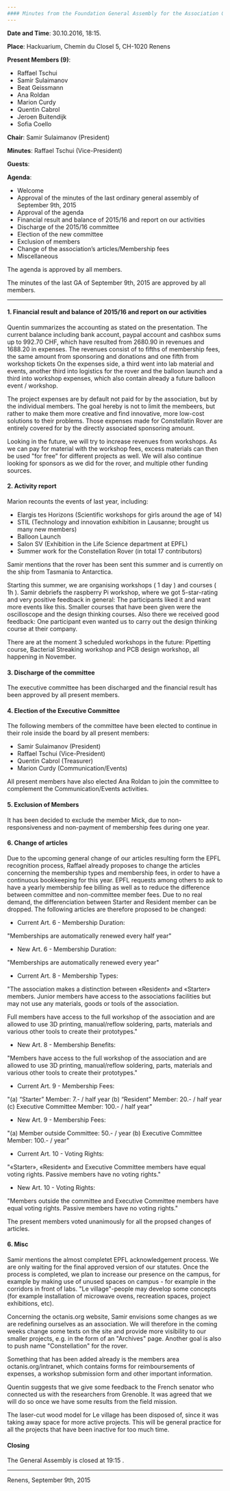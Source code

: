 ```yaml
---
#### Minutes from the Foundation General Assembly for the Association Octanis
---
```


__Date and Time__: 30.10.2016, 18:15. 

__Place__: Hackuarium, Chemin du Closel 5, CH-1020 Renens

__Present Members (9)__:
  * Raffael Tschui
  * Samir Sulaimanov
  * Beat Geissmann
  * Ana Roldan
  * Marion Curdy
  * Quentin Cabrol
  * Jeroen Buitendijk
  * Sofia Coello

__Chair__: Samir Sulaimanov (President)

__Minutes__: Raffael Tschui (Vice-President)

__Guests__: 

__Agenda__:
 * Welcome
 * Approval of the minutes of the last ordinary general assembly of September 9th, 2015
 * Approval of the agenda
 * Financial result and balance of 2015/16 and report on our activities
 * Discharge of the 2015/16 committee
 * Election of the new committee
 * Exclusion of members
 * Change of the association’s articles/Membership fees
 * Miscellaneous

The agenda is approved by all members.

The minutes of the last GA of September 9th, 2015 are approved by all members.

---

#### 1. Financial result and balance of 2015/16 and report on our activities

Quentin summarizes the accounting as stated on the presentation. The current balance including bank account, paypal account and cashbox sums up to 992.70 CHF, which have resulted from 2680.90 in revenues and 1688.20 in expenses. The revenues consist of to fifths of membership fees, the same amount from sponsoring and donations and one fifth from workshop tickets On the expenses side, a third went into lab material and events, another third into logistics for the rover and the balloon launch and a third into workshop expenses, which also contain already a future balloon event / workshop.

The project expenses are by default not paid for by the association, but by the individual members. The goal hereby is not to limit the membeers, but rather to make them more creative and find innovative, more low-cost solutions to their problems. 
Those expenses made for Constellatin Rover are entirely covered for by the directly associated sponsoring amount.

Looking in the future, we will try to increase revenues from workshops. As we can pay for material with the workshop fees, excess materials can then be used "for free" for different projects as well. We will also continue looking for sponsors as we did for the rover, and multiple other funding sources.

#### 2. Activity report

Marion recounts the events of last year, including:

 * Elargis tes Horizons (Scientific workshops for girls around the age of 14)
 * STIL (Technology and innovation exhibition in Lausanne; brought us many new members)
 * Balloon Launch 
 * Salon SV (Exhibition in the Life Science department at EPFL)
 * Summer work for the Constellation Rover (in total 17 contributors)

Samir mentions that the rover has been sent this summer and is currently on the ship from Tasmania to Antarctica.

Starting this summer, we are organising workshops ( 1 day ) and courses ( 1h ). Samir debriefs the raspberry Pi workshop, where we got 5-star-rating and very positive feedback in general: The participants liked it and want more events like this. Smaller courses that have been given were the oscilloscope and the design thinking courses. Also there we received good feedback: One participant even wanted us to carry out the design thinking course at their company.


There are at the moment 3 scheduled workshops in the future: Pipetting course, Bacterial Streaking workshop and PCB design workshop, all happening in November.


#### 3. Discharge of the committee

The executive committee has been discharged and the financial result has been approved by all present members.

#### 4. Election of the Executive Committee

The following members of the committee have been elected to continue in their role inside the board by all present members:
  * Samir Sulaimanov (President)
  * Raffael Tschui (Vice-President)
  * Quentin Cabrol (Treasurer)
  * Marion Curdy (Communication/Events)

All present members have also elected Ana Roldan to join the committee to complement the Communication/Events activities. 

#### 5. Exclusion of Members

It has been decided to exclude the member Mick, due to non-responsiveness and non-payment of membership fees during one year. 

#### 6. Change of articles

Due to the upcoming general change of our articles resulting form the EPFL recognition process, Raffael already proposes to change the articles concerning the membership types and membership fees, in order to have a continuous bookkeeping for this year. EPFL requests among others to ask to have a yearly membership fee billing as well as to reduce the difference between committee and non-committee member fees. Due to no real demand, the differenciation between Starter and Resident member can be dropped. The following articles are therefore proposed to be changed:

 * Current Art. 6 - Membership Duration:

"Memberships are automatically renewed every half year"

 * New Art. 6 - Membership Duration:

"Memberships are automatically renewed every year"

 * Current Art. 8 - Membership Types:
            
"The association makes a distinction between «Resident» and «Starter» members. Junior members have access to the associations facilities but may not use any materials, goods or tools of the association.
                    
Full members have access to the full workshop of the association and are allowed to use 3D printing, manual/reflow soldering, parts, materials and various other tools to create their prototypes."

 * New Art. 8 - Membership Benefits:
                    
"Members have access to the full workshop of the association and are allowed to use 3D printing, manual/reflow soldering, parts, materials and various other tools to create their prototypes."

 * Current Art. 9 - Membership Fees:

"(a) “Starter” Member: 7.- / half year
(b) “Resident” Member: 20.- / half year
(c) Executive Committee Member: 100.- / half year"

 * New Art. 9 - Membership Fees:

"(a) Member outside Committee: 50.- / year
(b) Executive Committee Member: 100.- / year"

 * Current Art. 10 - Voting Rights:
            
"«Starter», «Resident» and Executive Committee members have equal voting rights. Passive members have no voting rights."

 * New Art. 10 - Voting Rights:

"Members outside the committee and Executive Committee members have equal voting rights. Passive members have no voting rights."

The present members voted unanimously for all the propsed changes of articles.


#### 6. Misc

Samir mentions the almost completet EPFL acknowledgement process. We are only waiting for the final approved version of our statutes. Once the process is completed, we plan to increase our presence on the campus, for example by making use of unused spaces on campus - for example in the corridors in front of labs. "Le village"-people may develop some concepts (for example installation of microwave ovens, recreation spaces, project exhibitions, etc).

Concerning the octanis.org website, Samir envisions some changes as we are redefining ourselves as an association. We will therefore in the coming weeks change some texts on the site and provide more visibility to our smaller projects, e.g. in the form of an "Archives" page. Another goal is also to push name "Constellation" for the rover.

Something that has been added already is the members area octanis.org/intranet, which contains forms for reimboursements of expenses, a workshop submission form and other important information.

Quentin suggests that we give some feedback to the French senator who connected us with the researchers from Grenoble. It was agreed that we will do so once we have some results from the field mission.

The laser-cut wood model for Le village has been disposed of, since it was taking away space for more active projects. This will be general practice for all the projects that have been inactive for too much time.


#### Closing

The General Assembly is closed at 19:15 .

___


Renens, September 9th, 2015





